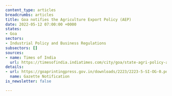 ```yaml
---
content_type: articles
breadcrumbs: articles
title: Goa notifies the Agriculture Export Policy (AEP)
date: 2022-05-12 07:00:00 +0000
states:
- Goa
sectors:
- Industrial Policy and Business Regulations
subsectors: []
sources:
- name: Times of India
  url: https://timesofindia.indiatimes.com/city/goa/state-agri-policy-aims-to-turn-goa-into-export-hub/articleshow/91385277.cms
details:
- url: https://goaprintingpress.gov.in/downloads/2223/2223-5-SI-OG-0.pdf
  name: Gazette Notification
is_newsletter: false

---
```


